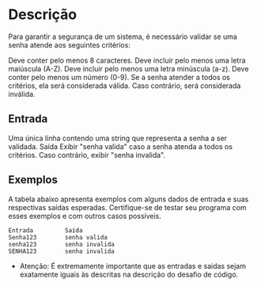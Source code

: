 # Descrição

Para garantir a segurança de um sistema, é necessário validar se uma senha atende aos seguintes critérios:

Deve conter pelo menos 8 caracteres.
Deve incluir pelo menos uma letra maiúscula (A-Z).
Deve incluir pelo menos uma letra minúscula (a-z).
Deve conter pelo menos um número (0-9).
Se a senha atender a todos os critérios, ela será considerada válida. Caso contrário, será considerada inválida.

## Entrada

Uma única linha contendo uma string que representa a senha a ser validada.
Saída
Exibir "senha valida" caso a senha atenda a todos os critérios.
Caso contrário, exibir "senha invalida".

## Exemplos

A tabela abaixo apresenta exemplos com alguns dados de entrada e suas respectivas saídas esperadas. Certifique-se de testar seu programa com esses exemplos e com outros casos possíveis.

```
Entrada         Saída
Senha123        senha valida
senha123        senha invalida
SENHA123        senha invalida
```

- Atenção: É extremamente importante que as entradas e saídas sejam exatamente iguais às descritas na descrição do desafio de código.